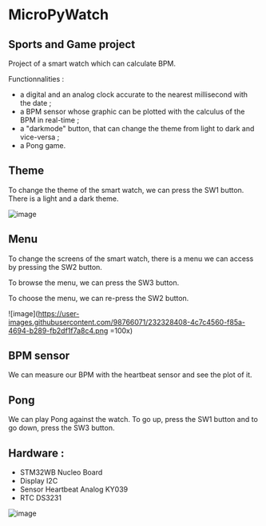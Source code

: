 # MicroPyWatch
## Sports and Game project

Project of a smart watch which can calculate BPM.

Functionnalities :
- a digital and an analog clock accurate to the nearest millisecond with the date ;
- a BPM sensor whose graphic can be plotted with the calculus of the BPM in real-time ;
- a "darkmode" button, that can change the theme from light to dark and vice-versa ;
- a Pong game.

## Theme
To change the theme of the smart watch, we can press the SW1 button. There is a light and a dark theme.

![image](https://user-images.githubusercontent.com/98766071/232327898-08474596-7cc4-4385-9ba4-88aff80bbaff.png)


## Menu
To change the screens of the smart watch, there is a menu we can access by pressing the SW2 button.

To browse the menu, we can press the SW3 button.

To choose the menu, we can re-press the SW2 button.

![image](https://user-images.githubusercontent.com/98766071/232328408-4c7c4560-f85a-4694-b289-fb2df1f7a8c4.png =100x)

## BPM sensor
We can measure our BPM with the heartbeat sensor and see the plot of it.

## Pong
We can play Pong against the watch. To go up, press the SW1 button and to go down, press the SW3 button.

## Hardware :
- STM32WB Nucleo Board
- Display I2C
- Sensor Heartbeat Analog KY039
- RTC DS3231

![image](https://user-images.githubusercontent.com/98766071/224575455-e40069f1-5906-4afe-b3d2-5c1189ed64a4.png)

